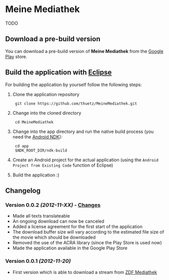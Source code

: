 # Meine Mediathek
TODO

## Download a pre-build version
You can download a pre-build version of **Meine Mediathek** from the [Google Play][1] store.

## Build the application with [Eclipse][2]
For building the application by yourself follow the following steps:

  1. Clone the application repository

          git clone https://github.com/thuetz/MeineMediathek.git
       
  2. Change into the cloned directory

          cd MeineMediathek

  3. Change into the app directory and run the native build process (you need the [Android NDK][3]):

          cd app
          $NDK_ROOT_DIR/ndk-build

  4. Create an Android project for the actual application (using the `Android Project from Existing Code` function of Eclipse)
  5. Build the application :)

## Changelog
### Version 0.0.2 *(2012-11-XX)* - [Changes][100]
* Made all texts translateable
* An ongoing download can now be canceled
* Added a license agreement for the first start of the application
* The download buffer size will vary according to the estimated file size of the movie which should be downloaded
* Removed the use of the ACRA library (since the Play Store is used now)
* Made the application available in the Google Play Store

### Version 0.0.1 *(2012-11-20)*
* First version which is able to download a stream from [ZDF Mediathek][4]

 [1]: https://play.google.com/store/apps/details?id=com.halcyonwaves.apps.meinemediathek
 [2]: http://www.eclipse.org/
 [3]: http://developer.android.com/tools/sdk/ndk/index.html
 [4]: http://www.zdf.de/ZDFmediathek/hauptnavigation/startseite?flash=off
 [100]: https://github.com/thuetz/MeineMediathek/compare/v0.0.1...v0.0.2 